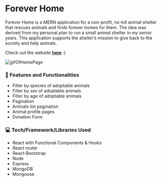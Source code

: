 # Forever Home

Forever Home is a MERN application for a non-profit, no-kill animal shelter that rescues animals and finds forever homes for them. The idea was derived from my personal plan to run a small animal shelter in my senior years. This application supports the shelter’s mission to give back to the society and help animals.

Check out the website [**here**](https://forever-home-js-jamie.koyeb.app/) :)



![gifOfHomePage](https://media.giphy.com/media/YnQhrqS0SJY0r4opaL/giphy.gif)



### :star2: Features and Functionalities
* Filter by species of adoptable animals
* Filter by sex of adoptable animals
* Filter by age of adoptable animals
* Pagination
* Animals list pagination
* Animal profile pages
* Donation Form



### :computer: Tech/Framework/Libraries Used
* React with Functional Components & Hooks
* React router
* React-Bootstrap
* Node
* Express
* MongoDB
* Mongoose
